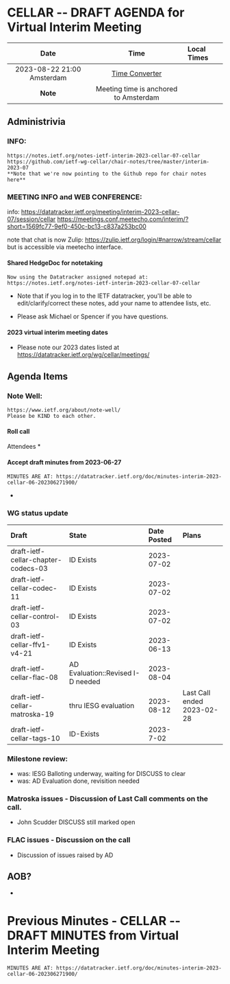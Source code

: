 # CELLAR -- DRAFT AGENDA for Virtual Interim Meeting

| Date |Time | Local Times |
|:------:|:-----------:|:------|
|2023-08-22 21:00 Amsterdam |[Time Converter](https://savvytime.com/converter/netherlands-amsterdam-to-utc-ny-new-york-city-ca-san-francisco/jun-22-2021/9pm)|
| **Note** | Meeting time is anchored to Amsterdam |

## Administrivia

### INFO:
    https://notes.ietf.org/notes-ietf-interim-2023-cellar-07-cellar
    https://github.com/ietf-wg-cellar/chair-notes/tree/master/interim-2023-07
    **Note that we're now pointing to the Github repo for chair notes here**

### MEETING INFO and WEB CONFERENCE:

info: https://datatracker.ietf.org/meeting/interim-2023-cellar-07/session/cellar
    https://meetings.conf.meetecho.com/interim/?short=1569fc77-9ef0-450c-bc13-c837a253bc00

note that chat is now Zulip:
    https://zulip.ietf.org/login/#narrow/stream/cellar
but is accessible via meetecho interface.

#### Shared HedgeDoc for notetaking

    Now using the Datatracker assigned notepad at:
    https://notes.ietf.org/notes-ietf-interim-2023-cellar-07-cellar

* Note that if you log in to the IETF datatracker, you'll be able to edit/clarify/correct these notes, add your name to attendee  lists, etc.

* Please ask Michael or Spencer if you have questions.

#### 2023 virtual interim meeting dates

 * Please note our 2023 dates listed at https://datatracker.ietf.org/wg/cellar/meetings/

## Agenda Items

### Note Well:
    https://www.ietf.org/about/note-well/
    Please be KIND to each other.

#### Roll call

  Attendees
   *

#### Accept draft minutes from 2023-06-27

    MINUTES ARE AT: https://datatracker.ietf.org/doc/minutes-interim-2023-cellar-06-202306271900/

   *

###  WG status update

| Draft | State | Date Posted | Plans
|:------|:------|:------------|:------
| draft-ietf-cellar-chapter-codecs-03   | ID Exists | 2023-07-02  |
| draft-ietf-cellar-codec-11            | ID Exists | 2023-07-02  |
| draft-ietf-cellar-control-03          | ID Exists | 2023-07-02  |
| draft-ietf-cellar-ffv1-v4-21          | ID Exists | 2023-06-13  |
| draft-ietf-cellar-flac-08             | AD Evaluation::Revised I-D needed| 2023-08-04  |
| draft-ietf-cellar-matroska-19         | thru IESG evaluation | 2023-08-12 | Last Call ended 2023-02-28
| draft-ietf-cellar-tags-10             | ID-Exists | 2023-7-02 |

###  Milestone review:

   * was: IESG Balloting underway, waiting for DISCUSS to clear
   * was: AD Evaluation done, revisition needed

### Matroska issues - Discussion of Last Call comments on the call.

   * John Scudder DISCUSS still marked open

### FLAC issues - Discussion on the call

   * Discussion of issues raised by AD


## AOB?

   *


# Previous Minutes - CELLAR -- DRAFT MINUTES from Virtual Interim Meeting

    MINUTES ARE AT: https://datatracker.ietf.org/doc/minutes-interim-2023-cellar-06-202306271900/
